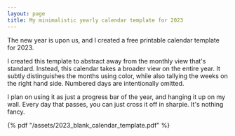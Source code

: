```yaml
---
layout: page
title: My minimalistic yearly calendar template for 2023
---
```


The new year is upon us, and I created a free printable calendar template for 2023.

I created this template to abstract away from the monthly view that's standard. Instead,
this calendar takes a broader view on the entire year. It subtly distinguishes the months using
color, while also tallying the weeks on the right hand side. Numbered days are intentionally
omitted.

I plan on using it as just a progress bar of the year, and hanging it up on my wall. Every day that
passes, you can just cross it off in sharpie. It's nothing fancy.

{% pdf "/assets/2023_blank_calendar_template.pdf" %}
